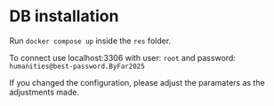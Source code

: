 # DB installation

Run `docker compose up` inside the `res` folder.

To connect use localhost:3306 with user: `root` and password: `humanities@best-password.ByFar2025`

If you changed the configuration, please adjust the paramaters as the adjustments made.
